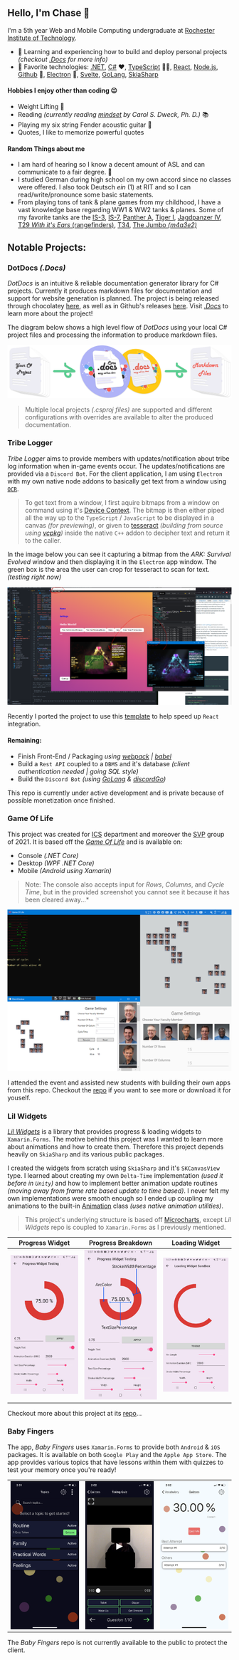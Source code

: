 ## Hello, I'm Chase 👋
I'm a 5th year Web and Mobile Computing undergraduate at <a href="https://www.rit.edu/">Rochester Institute of Technology</a>.

- 🌱 Learning and experiencing how to build and deploy personal projects *(checkout [.Docs](https://github.com/Chase-William/.Docs) for more info)*
- 🧪 Favorite technologies: [.NET](https://dotnet.microsoft.com/), [C#](https://docs.microsoft.com/en-us/dotnet/csharp/) ❤️, [TypeScript](https://www.typescriptlang.org/) 🙏🏻, [React](https://reactjs.org/), [Node.js](https://nodejs.org/en/), [Github](https://github.com/) 🤟, [Electron](https://www.electronjs.org/) 🤯, [Svelte](https://svelte.dev/), [GoLang](https://golang.org/), [SkiaSharp](https://docs.microsoft.com/en-us/xamarin/xamarin-forms/user-interface/graphics/skiasharp/)

#### Hobbies I enjoy other than coding 😉
- Weight Lifting 💪
- Reading *(currently reading <ins>[mindset](https://www.amazon.com/Mindset-Psychology-Carol-S-Dweck/dp/0345472322)</ins> by Carol S. Dweck, Ph. D.)* 📚
- Playing my six string Fender acoustic guitar 🎸
- Quotes, I like to memorize powerful quotes

#### Random Things about me
- I am hard of hearing so I know a decent amount of ASL and can communicate to a fair degree. 🤌
- I studied German during high school on my own accord since no classes were offered. I also took Deutsch *ein* (1) at RIT and so I can read/write/pronounce some basic statements.
- From playing tons of tank & plane games from my childhood, I have a vast knowledge base regarding WW1 & WW2 tanks & planes. Some of my favorite tanks are the [IS-3](https://en.wikipedia.org/wiki/IS-3), [IS-7](https://en.wikipedia.org/wiki/IS-7), [Panther A](https://en.wikipedia.org/wiki/Panther_tank), [Tiger I](https://en.wikipedia.org/wiki/Tiger_I), [Jagdpanzer IV](https://en.wikipedia.org/wiki/Jagdpanzer_IV), [T29 *With it's Ears* (rangefinders)](https://en.wikipedia.org/wiki/T29_Heavy_Tank), [T34](https://en.wikipedia.org/wiki/T34_Heavy_Tank), [The Jumbo *(m4a3e2)*](https://tanks-encyclopedia.com/ww2/us/m4a3e2-jumbo-assault-tank)

## Notable Projects:

### DotDocs *(.Docs)*

*DotDocs* is an intuitive & reliable documentation generator library for C# projects. Currently it produces markdown files for documentation and support for website generation is planned. The project is being released through chocolatey [here](https://community.chocolatey.org/packages/dotdocs), as well as in Github's releases [here](https://github.com/Chase-William/.Docs/releases). Visit [*.Docs*](https://github.com/Chase-William/.Docs) to learn more about the project!

The diagram below shows a high level flow of *DotDocs* using your local C# project files and processing the information to produce markdown files.

![Workflow from your project to dotdocs & dotdocs.core to generated markdown files.](https://github.com/Chase-William/.Docs/blob/main/resources/media/.docs-flow-2155x-512x-linear.png)

> Multiple local projects *(.csproj files)* are supported and different configurations with overrides are available to alter the produced documentation.

### Tribe Logger

*Tribe Logger* aims to provide members with updates/notification about tribe log information when in-game events occur. The updates/notifications are provided via a `Discord Bot`. For the client application, I am using `Electron` with my own native node addons to basically get text from a window using [`OCR`](https://en.wikipedia.org/wiki/Optical_character_recognition).

> To get text from a window, I first aquire bitmaps from a window on command using it's [Device Context](https://docs.microsoft.com/en-us/windows/win32/gdi/device-contexts). The bitmap is then either piped all the way up to the `TypeScript` / `JavaScript` to be displayed in a canvas *(for previewing)*, or given to [tesseract](https://github.com/tesseract-ocr/tesseract) *(building from source using [vcpkg](https://github.com/microsoft/vcpkg))* inside the native `C++` addon to decipher text and return it to the caller.

In the image below you can see it capturing a bitmap from the *ARK: Survival Evolved* window and then displaying it in the `Electron` app window. The green box is the area the user can crop for tesseract to scan for text. *(testing right now)*

![Tribe-Logger](resources/tribe-logger/testing.png)

Recently I ported the project to use this [template](https://github.com/electron-react-boilerplate/electron-react-boilerplate) to help speed up `React` integration.

#### Remaining:
 - Finish Front-End / Packaging *using [webpack](https://webpack.js.org/) | [babel](https://babeljs.io/)*
 - Build a `Rest API` coupled to a `DBMS` and it's database *(client authentication needed | going SQL style)*
 - Build the `Discord Bot` *(using [GoLang](https://golang.org/) & [discordGo](https://github.com/bwmarrin/discordgo))*

This repo is currently under active development and is private because of possible monetization once finished. 

### Game Of Life

This project was created for [ICS](https://www.rit.edu/ntid/ics) department and moreover the [SVP](https://www.rit.edu/ntid/svp) group of 2021. It is based off the [*Game Of Life*](https://en.wikipedia.org/wiki/Conway%27s_Game_of_Life) and is available on:
- Console *(.NET Core)*
- Desktop *(WPF .NET Core)*
- Mobile *(Android using Xamarin)*

> Note: The console also accepts input for *Rows*, *Columns*, and *Cycle Time*, but in the provided screenshot you cannot see it because it has been cleared away...*

![Game Of Life Console, Desktop, & Mobile](resources/game-of-life/game_of_life_all.png)

I attended the event and assisted new students with building their own apps from this repo. Checkout the [repo](https://github.com/MAD-NTID/GameOfLife) if you want to see more or download it for youself.

### Lil Widgets

[*Lil Widgets*](https://github.com/Chase-William/LilWidgets) is a library that provides progress & loading widgets to `Xamarin.Forms`. The motive behind this project was I wanted to learn more about animations and how to create them. Therefore this project depends heavily on `SkiaSharp` and its various public packages.

I created the widgets from scratch using `SkiaSharp` and it's `SKCanvasView` type. I learned about creating my own `Delta-Time` implementation *(used it before in `Unity`)* and how to implement better animation update routines *(moving away from frame rate based update to time based)*. I never felt my own implementations were smooth enough so I ended up coupling my animations to the built-in [Animation](https://docs.microsoft.com/en-us/dotnet/api/xamarin.forms.animation?view=xamarin-forms) class *(uses native animation utilities)*.

> This project's underlying structure is based off [Microcharts](https://github.com/microcharts-dotnet/Microcharts), except *Lil Widgets* repo is coupled to `Xamarin.Forms` as I previously mentioned.

| Progress Widget | Progress Breakdown | Loading Widget |
| :---: | :---: | :---: |
| ![Home Page](resources/lil-widgets/progress_widget.jpg) | ![Quiz Page](resources/lil-widgets/progress_widget_breakdown.jpg) | ![Quiz Page](resources/lil-widgets/loading_widget.jpg) |

Checkout more about this project at its [repo](https://github.com/Chase-William/LilWidgets)...

### Baby Fingers

The app, *Baby Fingers* uses `Xamarin.Forms` to provide both `Android` & `iOS` packages. It is available on both `Google Play` and the `Apple App Store`. The app provides various topics that have lessons within them with quizzes to test your memory once you're ready!

|  |  |  |
| :---: | :----: | :---: |
| ![Home Page](resources/baby-fingers/home_page.png) | ![Quiz Page](resources/baby-fingers/taking_quiz_page.png) | ![Quiz Attempts](resources/baby-fingers/quiz_attempts_page.png) |

The *Baby Fingers* repo is not currently available to the public to protect the client.

